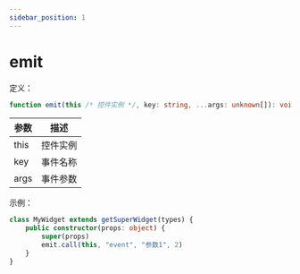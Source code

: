 ```yaml
---
sidebar_position: 1
---
```


# emit

定义：
```typescript
function emit(this /* 控件实例 */, key: string, ...args: unknown[]): void
```

| 参数 | 描述 |
| --- | --- |
| this | 控件实例 |
| key | 事件名称 |
| args | 事件参数 |

示例：

```typescript
class MyWidget extends getSuperWidget(types) {
    public constructor(props: object) {
        super(props)
        emit.call(this, "event", "参数1", 2)
    }
}
```

